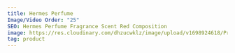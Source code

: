 ```yaml
---
title: Hermes Perfume
Image/Video Order: "25"
SEO: Hermes Perfume Fragrance Scent Red Composition
image: https://res.cloudinary.com/dhzucwklz/image/upload/v1698924618/Products/_SBS6447_srakno.jpg
tag: product
---
```

